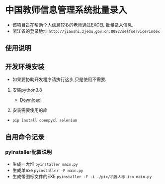 # 中国教师信息管理系统批量录入
- 该项目旨在帮助个人信息较多的老师通过EXCEL 批量录入信息.
- 浙江省的登录地址 `http://jiaoshi.zjedu.gov.cn:8082/selfservice/index`
## 使用说明


## 开发环境安装
- 如果要协助开发程序请执行这步,只是使用不需要.
1. 安装python3.8 
    - [Download](https://github.com/3038922/new_century_robotics/releases/download/v1.0/python-3.8.1-amd64.exe)

2. 安装需要使用的库
- `pip install openpyxl selenium` 


## 自用命令记录
### pyinstaller配置说明
- 生成一大堆 `pyinstaller main.py`
- 生成单exe `pyinstaller -F main.py`
- 生成带图标文件的EXE `pyinstaller -F -i ./pic/机器人标.ico main.py`